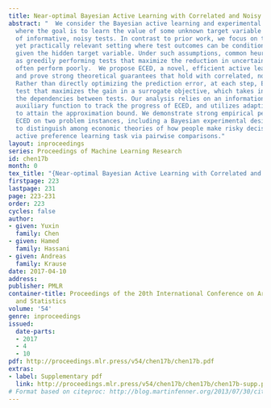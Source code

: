 ```yaml
---
title: Near-optimal Bayesian Active Learning with Correlated and Noisy Tests
abstract: "  We consider the Bayesian active learning and experimental design problem,
  where the goal is to learn the value of some unknown target variable through a sequence
  of informative, noisy tests. In contrast to prior work, we focus on the challenging,
  yet practically relevant setting where test outcomes can be conditionally dependent
  given the hidden target variable. Under such assumptions, common heuristics, such
  as greedily performing tests that maximize the reduction in uncertainty of the target,
  often perform poorly.  We propose ECED, a novel, efficient active learning algorithm,
  and prove strong theoretical guarantees that hold with correlated, noisy tests.
  Rather than directly optimizing the prediction error, at each step, ECED picks the
  test that maximizes the gain in a surrogate objective, which takes into account
  the dependencies between tests. Our analysis relies on an information-theoretic
  auxiliary function to track the progress of ECED, and utilizes adaptive submodularity
  to attain the approximation bound. We demonstrate strong empirical performance of
  ECED on two problem instances, including a Bayesian experimental design task intended
  to distinguish among economic theories of how people make risky decisions, and an
  active preference learning task via pairwise comparisons."
layout: inproceedings
series: Proceedings of Machine Learning Research
id: chen17b
month: 0
tex_title: "{Near-optimal Bayesian Active Learning with Correlated and Noisy Tests}"
firstpage: 223
lastpage: 231
page: 223-231
order: 223
cycles: false
author:
- given: Yuxin
  family: Chen
- given: Hamed
  family: Hassani
- given: Andreas
  family: Krause
date: 2017-04-10
address: 
publisher: PMLR
container-title: Proceedings of the 20th International Conference on Artificial Intelligence
  and Statistics
volume: '54'
genre: inproceedings
issued:
  date-parts:
  - 2017
  - 4
  - 10
pdf: http://proceedings.mlr.press/v54/chen17b/chen17b.pdf
extras:
- label: Supplementary pdf
  link: http://proceedings.mlr.press/v54/chen17b/chen17b/chen17b-supp.pdf
# Format based on citeproc: http://blog.martinfenner.org/2013/07/30/citeproc-yaml-for-bibliographies/
---
```

